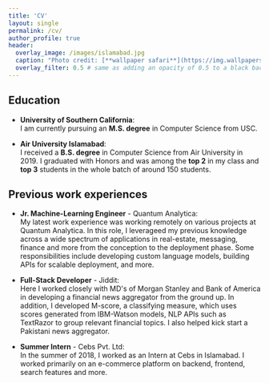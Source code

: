 ```yaml
---
title: 'CV'
layout: single
permalink: /cv/
author_profile: true
header:
  overlay_image: /images/islamabad.jpg
  caption: "Photo credit: [**wallpaper safari**](https://img.wallpapersafari.com/desktop/1024/576/47/98/QyksSR.jpg)"
  overlay_filter: 0.5 # same as adding an opacity of 0.5 to a black background
---
```


## Education

- **University of Southern California**:  
  I am currently pursuing an **M.S. degree** in Computer Science from USC. 
  
- **Air University Islamabad**:  
  I received a **B.S. degree** in Computer Science from Air University in 2019. I graduated with Honors and was among the **top 2** in my class and **top 3** students in the whole batch of around 150 students.
## Previous work experiences

- **Jr. Machine-Learning Engineer** - Quantum Analytica:  
  My latest work experience was working remotely on various projects at Quantum Analytica. In this role, I leverageed my previous knowledge  across a wide spectrum of applications in real-estate, messaging, finance and more from the conception to the deployment phase. Some responsibilities include developing custom language models, building APIs for scalable deployment, and more.

- **Full-Stack Developer** - Jiddit:  
  Here I worked closely with MD's of Morgan Stanley and Bank of America in developing a financial news aggregator from the ground up. In addition, I developed M-score, a classifying measure, which uses scores generated from IBM-Watson models, NLP APIs such as TextRazor to group relevant financial topics. I also helped kick start a Pakistani news aggregator.
  
- **Summer Intern** - Cebs Pvt. Ltd:  
  In the summer of 2018, I worked as an Intern at Cebs in Islamabad. I worked primarily on an e-commerce platform on backend, frontend, search features and more.


